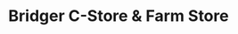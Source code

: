 ---
title: "Bridger C-Store & Farm Store"
url: /bridger/bridger-c-store-and-farm-store/
shop: convenience
---
